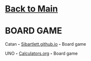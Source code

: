 # [Back to Main](/../main/README.md)

# BOARD GAME

Catan **-** <a href="https://sibartlett.github.io/colonizers/demo.html">Sibartlett.github.io</a> **-** Board game 

UNO **-** <a href="https://www.calculators.org/games/uno/">Calculators.org</a> **-** Board game 
